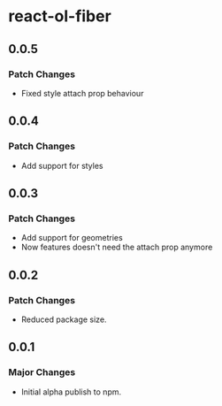 # react-ol-fiber

## 0.0.5

### Patch Changes

- Fixed style attach prop behaviour

## 0.0.4

### Patch Changes

- Add support for styles

## 0.0.3

### Patch Changes

- Add support for geometries
- Now features doesn't need the attach prop anymore

## 0.0.2

### Patch Changes

- Reduced package size.

## 0.0.1

### Major Changes

- Initial alpha publish to npm.
